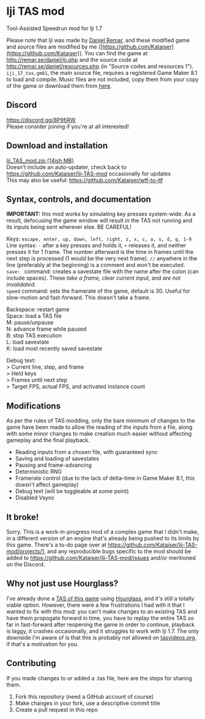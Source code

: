 # Iji TAS mod
Tool-Assisted Speedrun mod for Iji 1.7

Please note that Iji was made by [Daniel Remar](https://twitter.com/reallyremar), and these modified game and source files are modified by me ([https://github.com/Kataiser](https://github.com/Kataiser)). You can find the game at http://remar.se/daniel/iji.php and the source code at http://remar.se/daniel/resources.php (in "Source codes and resources 1"). `iji_17_tas.gm81`, the main source file, requires a registered Game Maker 8.1 to load and compile. Music files are not included, copy them from your copy of the game or download them from [here](http://remar.se/daniel/games/ijimusic2.zip).

## Discord
https://discord.gg/8P9fjRW  
Please consider joining if you're at all interested!

## Download and installation
[Iji_TAS_mod.zip (14ish MB)](https://github.com/Kataiser/Iji-TAS-mod/releases/latest/download/Iji-TAS-mod.zip)  
Doesn't include an auto-updater, check back to https://github.com/Kataiser/Iji-TAS-mod occasionally for updates  
This may also be useful: https://github.com/Kataiser/wtf-to-itf

## Syntax, controls, and documentation

**IMPORTANT:** this mod works by simulating key presses system-wide. As a result, defocusing the game window will result in the TAS not running and its inputs being sent wherever else. BE CAREFUL!

Keys: `escape, enter, up, down, left, right, z, x, c, a, s, d, q, 1-9`  
Line syntax: `-` after a key presses and holds it, `+` releases it, and neither presses it for 1 frame. The number afterward is the time in frames until the next step is processed (1 would be the very next frame).
`//` anywhere in the line (preferably at the beginning) is a comment and won't be executed.  
`save: ` command: creates a savestate file with the name after the colon (can include spaces). These *take a frame, clear current input*, and *are not invalidated.*  
`speed` command: sets the framerate of the game, default is 30. Useful for slow-motion and fast-forward. This doesn't take a frame.

Backspace: restart game  
Space: load a TAS file  
M: pause/unpause  
N: advance frame while paused  
B: stop TAS execution  
L: load savestate  
K: load most recently saved savestate

Debug text:  
\> Current line, step, and frame  
\> Held keys  
\> Frames until next step  
\> Target FPS, actual FPS, and activated instance count  

## Modifications
As per the rules of TAS modding, only the bare minimum of changes to the game have been made to allow the reading of the inputs from a file, along with some minor changes to make creation much easier without affecting gameplay and the final playback.

- Reading inputs from a chosen file, with guaranteed sync
- Saving and loading of savestates
- Pausing and frame-advancing
- Deterministic RNG
- Framerate control (due to the lack of delta-time in Game Maker 8.1, this doesn't affect gameplay)
- Debug text (will be toggleable at some point)
- Disabled Vsync

## It broke!
Sorry. This is a work-in-progress mod of a complex game that I didn't make, in a different version of an engine that's already being pushed to its limits by this game. There's a to-do page over at https://github.com/Kataiser/Iji-TAS-mod/projects/1, and any reproducible bugs specific to the mod should be added to https://github.com/Kataiser/Iji-TAS-mod/issues and/or mentioned on the Discord.

## Why not just use Hourglass?
I've already done a [TAS of this game](https://www.youtube.com/watch?v=eiYmJJUmzpI) using [Hourglass](https://github.com/TASVideos/hourglass-win32), and it's still a totally viable option. However, there were a few frustrations I had with it that I wanted to fix with this mod: you can't make changes to an existing TAS and have them propogate forward in time, you have to replay the entire TAS so far in fast-forward after reopening the game in order to continue, playback is laggy, it crashes occasionally, and it struggles to work with Iji 1.7. The only downside I'm aware of is that this is probably not allowed on [tasvideos.org](http://tasvideos.org), if that's a motivation for you.

## Contributing
If you made changes to or added a .tas file, here are the steps for sharing them.

1. Fork this repository (need a GitHub account of course)
2. Make changes in your fork, use a descriptive commit title
3. Create a pull request in this repo
